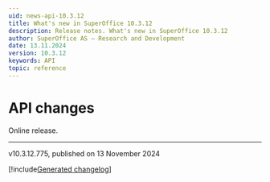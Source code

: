 ```yaml
---
uid: news-api-10.3.12
title: What's new in SuperOffice 10.3.12
description: Release notes. What's new in SuperOffice 10.3.12
author: SuperOffice AS – Research and Development
date: 13.11.2024
version: 10.3.12
keywords: API
topic: reference
---
```


# API changes

Online release.

-----

v10.3.12.775, published on 13 November 2024

[!include[Generated changelog](includes/changes-10.3.12.775.md)]
